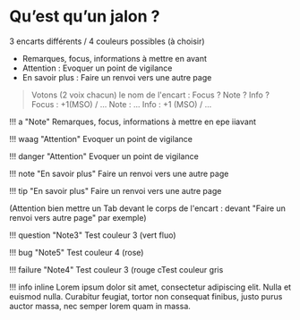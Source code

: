 # Qu’est qu’un jalon ?

3 encarts différents / 4 couleurs possibles (à choisir)

 - Remarques, focus, informations à mettre en avant 
 - Attention : Evoquer un point de vigilance 
 - En savoir plus : Faire un renvoi vers une autre page

> Votons (2 voix chacun) le nom de l'encart :  Focus ? Note ? Info ?
>  Focus : +1(MSO) / ...
>  Note : ...
>  Info : +1 (MSO) / ...


!!! a "Note" 
	Remarques, focus, informations à mettre en epe iiavant 

!!! waag "Attention"
	Evoquer un point de vigilance

!!! danger "Attention"
	Evoquer un point de vigilance

!!! note "En savoir plus"
	Faire un renvoi vers une autre page

!!! tip "En savoir plus"
	Faire un renvoi vers une autre page

(Attention bien mettre un Tab devant le corps de l'encart : devant "Faire un renvoi vers autre page" par exemple)
	
!!! question "Note3"
	Test couleur 3 (vert fluo)
	 
!!! bug "Note5"
	Test couleur 4 (rose)
	
!!! failure "Note4"
	Test couleur 3 (rouge cTest couleur gris

!!! info inline
    Lorem ipsum dolor sit amet, consectetur
    adipiscing elit. Nulla et euismod nulla.
    Curabitur feugiat, tortor non consequat
    finibus, justo purus auctor massa, nec
    semper lorem quam in massa.






<!--stackedit_data:
eyJoaXN0b3J5IjpbLTcxMDY4ODQwNywtMTE3ODIyNjU3OCw1MT
U4NjUyMDgsLTgzNDA4NDU4NCwtMjExMDg4OTQsNjUxNzk1NTAs
ODg0MTIyNTQ5LDEwNTQ0NzI4NjAsLTc0NDEwNTc4OCwzNzM5OT
IyMzgsLTEyMDA0MDkxMTIsLTE0Mzg0NzY1MzksMTk0NzIyOTMx
MywtNjM4OTg4MTM1LC0zMjM5MTk4MzEsMjAzMDE3NjU2OV19
-->